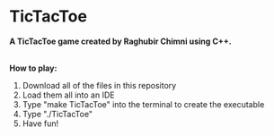# TicTacToe

**A TicTacToe game created by Raghubir Chimni using C++.<br />**

**<br />How to play:** 
1. Download all of the files in this repository
2. Load them all into an IDE
3. Type "make TicTacToe" into the terminal to create the executable 
4. Type "./TicTacToe" 
5. Have fun!

